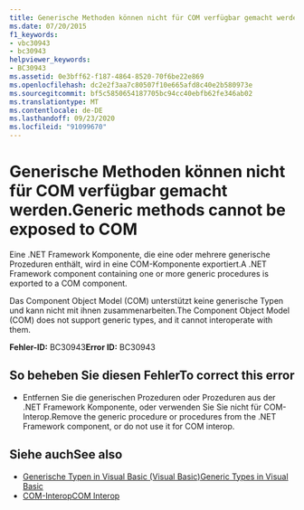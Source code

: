 ```yaml
---
title: Generische Methoden können nicht für COM verfügbar gemacht werden.
ms.date: 07/20/2015
f1_keywords:
- vbc30943
- bc30943
helpviewer_keywords:
- BC30943
ms.assetid: 0e3bff62-f187-4864-8520-70f6be22e869
ms.openlocfilehash: dc2e2f3aa7c80507f10e665afd8c40e2b580973e
ms.sourcegitcommit: bf5c5850654187705bc94cc40ebfb62fe346ab02
ms.translationtype: MT
ms.contentlocale: de-DE
ms.lasthandoff: 09/23/2020
ms.locfileid: "91099670"
---
```

# <a name="generic-methods-cannot-be-exposed-to-com"></a><span data-ttu-id="4328d-102">Generische Methoden können nicht für COM verfügbar gemacht werden.</span><span class="sxs-lookup"><span data-stu-id="4328d-102">Generic methods cannot be exposed to COM</span></span>

<span data-ttu-id="4328d-103">Eine .NET Framework Komponente, die eine oder mehrere generische Prozeduren enthält, wird in eine COM-Komponente exportiert.</span><span class="sxs-lookup"><span data-stu-id="4328d-103">A .NET Framework component containing one or more generic procedures is exported to a COM component.</span></span>  
  
 <span data-ttu-id="4328d-104">Das Component Object Model (COM) unterstützt keine generische Typen und kann nicht mit ihnen zusammenarbeiten.</span><span class="sxs-lookup"><span data-stu-id="4328d-104">The Component Object Model (COM) does not support generic types, and it cannot interoperate with them.</span></span>  
  
 <span data-ttu-id="4328d-105">**Fehler-ID:** BC30943</span><span class="sxs-lookup"><span data-stu-id="4328d-105">**Error ID:** BC30943</span></span>  
  
## <a name="to-correct-this-error"></a><span data-ttu-id="4328d-106">So beheben Sie diesen Fehler</span><span class="sxs-lookup"><span data-stu-id="4328d-106">To correct this error</span></span>  
  
- <span data-ttu-id="4328d-107">Entfernen Sie die generischen Prozeduren oder Prozeduren aus der .NET Framework Komponente, oder verwenden Sie Sie nicht für COM-Interop.</span><span class="sxs-lookup"><span data-stu-id="4328d-107">Remove the generic procedure or procedures from the .NET Framework component, or do not use it for COM interop.</span></span>  
  
## <a name="see-also"></a><span data-ttu-id="4328d-108">Siehe auch</span><span class="sxs-lookup"><span data-stu-id="4328d-108">See also</span></span>

- [<span data-ttu-id="4328d-109">Generische Typen in Visual Basic (Visual Basic)</span><span class="sxs-lookup"><span data-stu-id="4328d-109">Generic Types in Visual Basic</span></span>](../programming-guide/language-features/data-types/generic-types.md)
- [<span data-ttu-id="4328d-110">COM-Interop</span><span class="sxs-lookup"><span data-stu-id="4328d-110">COM Interop</span></span>](../programming-guide/com-interop/index.md)
